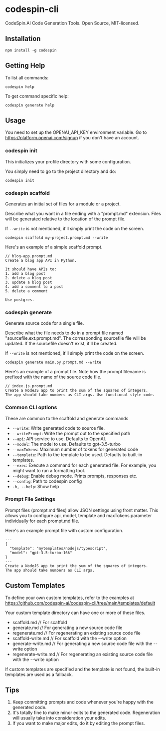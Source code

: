 # codespin-cli

CodeSpin.AI Code Generation Tools. Open Source, MIT-licensed.

## Installation

`npm install -g codespin`

## Getting Help

To list all commands:

`codespin help`

To get command specific help:

`codespin generate help`

## Usage

You need to set up the OPENAI_API_KEY environment variable. Go to https://platform.openai.com/signup if you don't have an account.

### codespin init

This initializes your profile directory with some configuration.

You simply need to go to the project directory and do:

```
codespin init
```

### codespin scaffold

Generates an initial set of files for a module or a project.

Describe what you want in a file ending with a "prompt.md" extension.
Files will be generated relative to the location of the prompt file.

If `--write` is not mentioned, it'll simply print the code on the screen.

```
codespin scaffold my-project.prompt.md --write
```

Here's an example of a simple scaffold prompt.

```
// blog-app.prompt.md
Create a blog app API in Python.

It should have APIs to:
1. add a blog post
2. delete a blog post
3. update a blog post
4. add a comment to a post
5. delete a comment

Use postgres.
```

### codespin generate

Generate source code for a single file.

Describe what the file needs to do in a prompt file named "sourcefile.ext.prompt.md".
The corresponding sourcefile file will be updated. If the sourcefile doesn't exist, it'll be created.

If `--write` is not mentioned, it'll simply print the code on the screen.

```
codespin generate main.py.prompt.md --write
```

Here's an example of a prompt file. 
Note how the prompt filename is prefixed with the name of the source code file.

```
// index.js.prompt.md
Create a NodeJS app to print the sum of the squares of integers. 
The app should take numbers as CLI args. Use functional style code.
```


### Common CLI options

These are common to the scaffold and generate commands

- `--write`: Write generated code to source file.
- `--writePrompt`: Write the prompt out to the specified path
- `--api`: API service to use. Defaults to OpenAI.
- `--model`: The model to use. Defaults to gpt-3.5-turbo
- `--maxTokens`: Maximum number of tokens for generated code
- `--template`: Path to the template to be used. Defaults to built-in templates.
- `--exec`: Execute a command for each generated file. For example, you might want to run a formatting tool.
- `--debug`: Enable debug mode. Prints prompts, responses etc.
- `--config`: Path to codespin config
- `-h, --help`: Show help

### Prompt File Settings

Prompt files (prompt.md files) allow JSON settings using front matter.
This allows you to configure api, model, template and maxTokens parameter individually for each prompt.md file.

Here's an example prompt file with custom configuration.

```
---
{
  "template": "mytemplates/nodejs/typescript",
  "model": "gpt-3.5-turbo-16k"
}
---
Create a NodeJS app to print the sum of the squares of integers.
The app should take numbers as CLI args.
```

## Custom Templates

To define your own custom templates, refer to the examples at https://github.com/codespin-ai/codespin-cli/tree/main/templates/default

Your custom template directory can have one or more of these files.
- scaffold.md // For scaffold
- generate.md // For generating a new source code file
- regenerate.md // For regenerating an existing source code file
- scaffold-write.md // For scaffold with the --write option
- generate-write.md // For generating a new source code file with the --write option
- regenerate-write.md // For regenerating an existing source code file with the --write option

If custom templates are specified and the template is not found, the built-in templates are used as a fallback.

## Tips

1. Keep committing prompts and code whenever you're happy with the generated code.
2. It's totally fine to make minor edits to the generated code. Regeneration will usually take into consideration your edits.
3. If you want to make major edits, do it by editing the prompt files.
